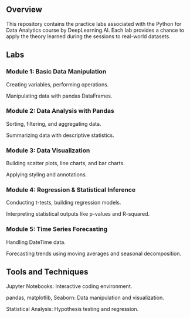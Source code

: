 ## Overview
This repository contains the practice labs associated with the Python for Data Analytics course by DeepLearning.AI.
Each lab provides a chance to apply the theory learned during the sessions to real-world datasets.

## Labs
### Module 1: Basic Data Manipulation
Creating variables, performing operations.

Manipulating data with pandas DataFrames.

### Module 2: Data Analysis with Pandas
Sorting, filtering, and aggregating data.

Summarizing data with descriptive statistics.

### Module 3: Data Visualization
Building scatter plots, line charts, and bar charts.

Applying styling and annotations.

### Module 4: Regression & Statistical Inference
Conducting t-tests, building regression models.

Interpreting statistical outputs like p-values and R-squared.

### Module 5: Time Series Forecasting
Handling DateTime data.

Forecasting trends using moving averages and seasonal decomposition.

## Tools and Techniques
Jupyter Notebooks: Interactive coding environment.

pandas, matplotlib, Seaborn: Data manipulation and visualization.

Statistical Analysis: Hypothesis testing and regression.
